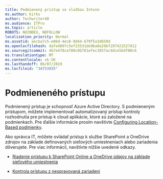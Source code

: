 ```yaml
---
title: Podmienený prístup so službou Intune
ms.author: kirks
author: Techwriter40
ms.audience: ITPro
ms.topic: article
ROBOTS: NOINDEX, NOFOLLOW
localization_priority: Normal
ms.assetid: aecba7c5-e86d-4ec8-9d44-679f5a3d659d
ms.openlocfilehash: dafe4897c5ef23531de9ba0a29bf297421527d12
ms.sourcegitcommit: 4b7e478ce700c0b781efec3857ac4dce5bdf00c6
ms.translationtype: MT
ms.contentlocale: sk-SK
ms.lasthandoff: 06/07/2019
ms.locfileid: "34753935"
---
```

# <a name="conditional-access"></a>Podmieneného prístupu

Podmienený prístup je schopnosť Azure Active Directory. S podmieneným prístupom, môžete implementovať automatizovaný prístup kontroly rozhodnutia pre prístup k cloud aplikácie, ktoré sú založené na podmienkach. Pre ďalšie informácie prosím navštívte [Configuring Location-Based podmienky](https://docs.microsoft.com/azure/active-directory/conditional-access/overview).

Ako správca IT, môžete ovládať prístup k službe SharePoint a OneDrive zdrojov na základe definovaných sieťových umiestneniach alebo zariadenia dôverujete. Pre viac informácií, navštívte nižšie uvedené odkazy.

- [Riadenie prístupu k SharePoint Online a OneDrive údajov na základe sieťového umiestnenia](https://docs.microsoft.com/sharepoint/control-access-based-on-network-location)

- [Kontrola prístupu z nespravovaná zariadení](https://docs.microsoft.com/sharepoint/control-access-from-unmanaged-devices)


